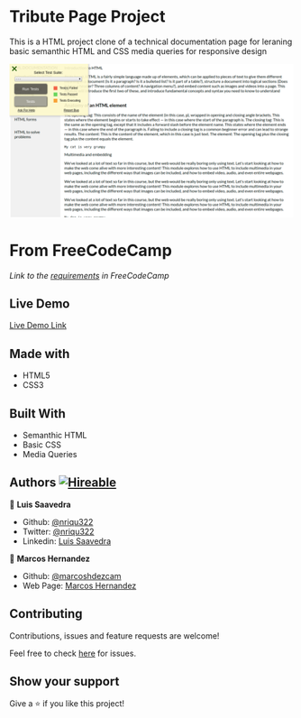# Tribute Page Project
This is a HTML project clone of a technical documentation page for leraning basic semanthic HTML and CSS media queries for responsive design

![screenshot](/Screenshot.png)

# From FreeCodeCamp
*Link to the [requirements](https://www.freecodecamp.org/learn/responsive-web-design/responsive-web-design-projects/build-a-technical-documentation-page) in FreeCodeCamp*

## Live Demo
[Live Demo Link](https://nriqu322.github.io/Technical-documentation/)

## Made with
* HTML5
* CSS3

## Built With
* Semanthic HTML
* Basic CSS
* Media Queries

## Authors [![Hireable](https://img.shields.io/badge/HIREABLE-YES-yellowgreen&?style=for-the-badge)](https://linkedin.com/in/luis-saavedra-sanchez/)

👤 **Luis Saavedra**

- Github: [@nriqu322](https://github.com/nriqu322)
- Twitter: [@nriqu322](https://twitter.com/nriqu322)
- Linkedin: [Luis Saavedra](https://linkedin.com/in/luis-saavedra-sanchez/)

👤 **Marcos Hernandez**

- Github: [@marcoshdezcam](https://github.com/marcoshdezcam)
- Web Page: [Marcos Hernandez](http://marcoshdezcampos.me/)

## Contributing

Contributions, issues and feature requests are welcome!

Feel free to check [here](https://github.com/nriqu322/Technical-documentation/issues) for issues.

## Show your support

Give a ⭐️ if you like this project!